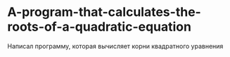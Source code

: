 # A-program-that-calculates-the-roots-of-a-quadratic-equation
Написал программу, которая вычисляет корни квадратного уравнения
